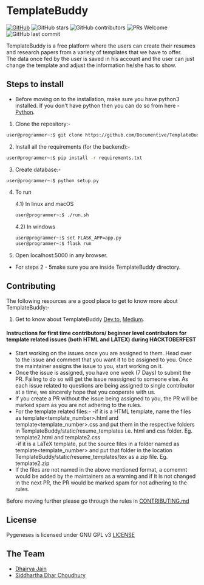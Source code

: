# TemplateBuddy

[![GitHub](https://img.shields.io/github/license/Documentive/TemplateBuddy)](https://github.com/Documentive/TemplateBuddy/blob/master/LICENSE)  ![GitHub stars](https://img.shields.io/github/stars/Documentive/TemplateBuddy?style=plastic)  ![GitHub contributors](https://img.shields.io/github/contributors/Documentive/TemplateBuddy)  ![PRs Welcome](https://img.shields.io/badge/PRs-welcome-brightgreen.svg)  ![GitHub last commit](https://img.shields.io/github/last-commit/Documentive/TemplateBuddy)

TemplateBuddy is a free platform where the users can create their resumes and research papers from a variety of templates that we have to offer.   
The data once fed by the user is saved in his account and the user can just change the template and adjust the information he/she has to show.

## Steps to install

- Before moving on to the installation, make sure you have python3 installed. If you don't have python then you can do so from here - <a href="https://python.org">Python</a>.

1) Clone the repository:-

```bash
user@programmer~:$ git clone https://github.com/Documentive/TemplateBuddy
```

2) Install all the requirements (for the backend):-

```bash
user@programmer~:$ pip install -r requirements.txt
```

3) Create database:- 

```bash
user@programmer~:$ python setup.py 
```

4) To run

	4.1) In linux and macOS

	```bash
	user@programmer~:$ ./run.sh
	```

	4.2) In windows

	```bash
	user@programmer~:$ set FLASK_APP=app.py
	user@programmer~:$ flask run
	```

5) Open localhost:5000 in any browser.

- For steps 2 - 5make sure you are inside TemplateBuddy directory.

## Contributing

The following resources are a good place to get to know more about TemplateBuddy:-

1) Get to know about TemplateBuddy <a href="https://dev.to/documentive/get-to-know-about-templatebuddy-2ooi">Dev.to</a>, <a href="https://medium.com/oss-build/get-to-know-about-templatebuddy-7717aea13bcf">Medium</a>.   

#### Instructions for first time contributors/ beginner level contributors for template related issues (both HTML and LATEX) during HACKTOBERFEST

- Start working on the issues once you are assigned to them. Head over to the issue and comment that you want it to be assigned to you. Once the maintainer assigns the issue to you, start working on it.
- Once the issue is assigned, you have one week (7 Days) to submit the PR. Failing to do so will get the issue reassigned to someone else. As each issue related to questions are being assigned to single contributor at a time, we sincerely hope that you cooperate with us.
- If you create a PR without the issue being assigned to you, the PR will be marked spam as you are not adhering to the rules.   
- For the template related files:-
  -if it is a HTML template, name the files as template<template_number>.html and template<template_number>.css and put them in the respective folders in TemplateBuddy/static/resume_templates i.e. html and css folder. Eg. template2.html and template2.css   
  -if it is a LaTeX template, put the source files in a folder named as template<template_number> and put that folder in the location TemplateBuddy/static/resume_templates/tex as a zip file. Eg. template2.zip
- If the files are not named in the above mentioned format, a comemnt would be added by the maintainers as a warning and if it is not changed in the next PR, the PR would be marked spam for not adhering to the rules.


Before moving further please go through the rules in [CONTRIBUTING.md](./CONTRIBUTING.md)  

## License

Pygeneses is licensed under GNU GPL v3 [LICENSE](./LICENSE)

## The Team

- [Dhairya Jain](https://github.com/dhairyaj)
- [Siddhartha Dhar Choudhury](https://github.com/frankhart2018)
